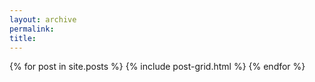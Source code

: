 ```yaml
---
layout: archive
permalink: 
title: 
---
```


<div class="tiles">
{% for post in site.posts %}
	{% include post-grid.html %}
{% endfor %}
</div><!-- /.tiles -->
